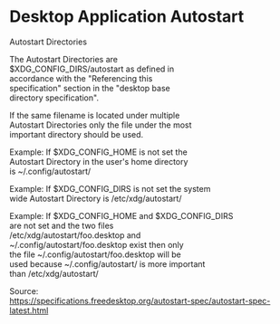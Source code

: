 # Desktop Application Autostart  

Autostart Directories  

The Autostart Directories are  
$XDG_CONFIG_DIRS/autostart as defined in  
accordance with the "Referencing this  
specification" section in the "desktop base  
directory specification".  

If the same filename is located under multiple  
Autostart Directories only the file under the most  
important directory should be used.  

Example: If $XDG_CONFIG_HOME is not set the  
Autostart Directory in the user's home directory  
is ~/.config/autostart/  

Example: If $XDG_CONFIG_DIRS is not set the system  
wide Autostart Directory is /etc/xdg/autostart/  

Example: If $XDG_CONFIG_HOME and $XDG_CONFIG_DIRS  
are not set and the two files  
/etc/xdg/autostart/foo.desktop and  
~/.config/autostart/foo.desktop exist then only  
the file ~/.config/autostart/foo.desktop will be  
used because ~/.config/autostart/ is more important  
than /etc/xdg/autostart/  

Source:  
https://specifications.freedesktop.org/autostart-spec/autostart-spec-latest.html  
